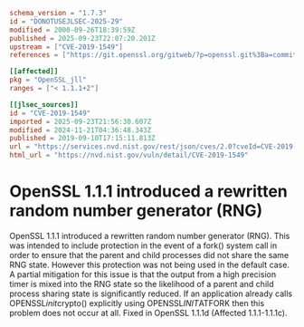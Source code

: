 ```toml
schema_version = "1.7.3"
id = "DONOTUSEJLSEC-2025-29"
modified = 2000-09-26T18:39:59Z
published = 2025-09-23T22:07:20.201Z
upstream = ["CVE-2019-1549"]
references = ["https://git.openssl.org/gitweb/?p=openssl.git%3Ba=commitdiff%3Bh=1b0fe00e2704b5e20334a16d3c9099d1ba2ef1be", "https://lists.fedoraproject.org/archives/list/package-announce%40lists.fedoraproject.org/message/GY6SNRJP2S7Y42GIIDO3HXPNMDYN2U3A/", "https://lists.fedoraproject.org/archives/list/package-announce%40lists.fedoraproject.org/message/ZN4VVQJ3JDCHGIHV4Y2YTXBYQZ6PWQ7E/", "https://seclists.org/bugtraq/2019/Oct/1", "https://security.netapp.com/advisory/ntap-20190919-0002/", "https://support.f5.com/csp/article/K44070243", "https://support.f5.com/csp/article/K44070243?utm_source=f5support&amp%3Butm_medium=RSS", "https://usn.ubuntu.com/4376-1/", "https://www.debian.org/security/2019/dsa-4539", "https://www.openssl.org/news/secadv/20190910.txt", "https://www.oracle.com/security-alerts/cpuapr2020.html", "https://www.oracle.com/security-alerts/cpujan2020.html", "https://www.oracle.com/security-alerts/cpujul2020.html", "https://www.oracle.com/security-alerts/cpuoct2020.html", "https://www.oracle.com/technetwork/security-advisory/cpuoct2019-5072832.html", "https://git.openssl.org/gitweb/?p=openssl.git%3Ba=commitdiff%3Bh=1b0fe00e2704b5e20334a16d3c9099d1ba2ef1be", "https://lists.fedoraproject.org/archives/list/package-announce%40lists.fedoraproject.org/message/GY6SNRJP2S7Y42GIIDO3HXPNMDYN2U3A/", "https://lists.fedoraproject.org/archives/list/package-announce%40lists.fedoraproject.org/message/ZN4VVQJ3JDCHGIHV4Y2YTXBYQZ6PWQ7E/", "https://seclists.org/bugtraq/2019/Oct/1", "https://security.netapp.com/advisory/ntap-20190919-0002/", "https://support.f5.com/csp/article/K44070243", "https://support.f5.com/csp/article/K44070243?utm_source=f5support&amp%3Butm_medium=RSS", "https://usn.ubuntu.com/4376-1/", "https://www.debian.org/security/2019/dsa-4539", "https://www.openssl.org/news/secadv/20190910.txt", "https://www.oracle.com/security-alerts/cpuapr2020.html", "https://www.oracle.com/security-alerts/cpujan2020.html", "https://www.oracle.com/security-alerts/cpujul2020.html", "https://www.oracle.com/security-alerts/cpuoct2020.html", "https://www.oracle.com/technetwork/security-advisory/cpuoct2019-5072832.html"]

[[affected]]
pkg = "OpenSSL_jll"
ranges = ["< 1.1.1+2"]

[[jlsec_sources]]
id = "CVE-2019-1549"
imported = 2025-09-23T21:56:30.607Z
modified = 2024-11-21T04:36:48.343Z
published = 2019-09-10T17:15:11.813Z
url = "https://services.nvd.nist.gov/rest/json/cves/2.0?cveId=CVE-2019-1549"
html_url = "https://nvd.nist.gov/vuln/detail/CVE-2019-1549"
```

# OpenSSL 1.1.1 introduced a rewritten random number generator (RNG)

OpenSSL 1.1.1 introduced a rewritten random number generator (RNG). This was intended to include protection in the event of a fork() system call in order to ensure that the parent and child processes did not share the same RNG state. However this protection was not being used in the default case. A partial mitigation for this issue is that the output from a high precision timer is mixed into the RNG state so the likelihood of a parent and child process sharing state is significantly reduced. If an application already calls OPENSSL*init*crypto() explicitly using OPENSSL*INIT*ATFORK then this problem does not occur at all. Fixed in OpenSSL 1.1.1d (Affected 1.1.1-1.1.1c).

